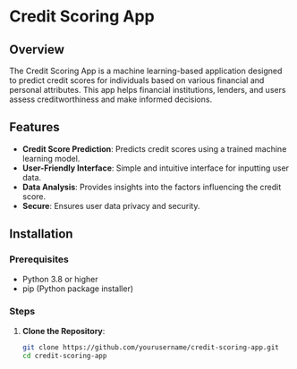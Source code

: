 # Credit Scoring App

## Overview
The Credit Scoring App is a machine learning-based application designed to predict credit scores for individuals based on various financial and personal attributes. This app helps financial institutions, lenders, and users assess creditworthiness and make informed decisions.

## Features
- **Credit Score Prediction**: Predicts credit scores using a trained machine learning model.
- **User-Friendly Interface**: Simple and intuitive interface for inputting user data.
- **Data Analysis**: Provides insights into the factors influencing the credit score.
- **Secure**: Ensures user data privacy and security.

## Installation

### Prerequisites
- Python 3.8 or higher
- pip (Python package installer)

### Steps
1. **Clone the Repository**:
   ```bash
   git clone https://github.com/yourusername/credit-scoring-app.git
   cd credit-scoring-app
